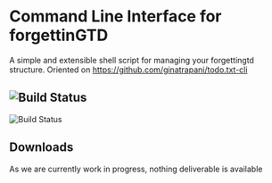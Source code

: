 Command Line Interface for forgettinGTD
================

A simple and extensible shell script for managing your forgettingtd structure. Oriented on https://github.com/ginatrapani/todo.txt-cli

![Build Status](https://travis-ci.org/forget-it/)
------------

![Build Status](https://travis-ci.org/forget-it/forgettinGTD-cli.svg)

Downloads
---------

As we are currently work in progress, nothing deliverable is available

